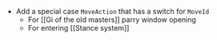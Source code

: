 - Add a special case `MoveAction` that has a switch for `MoveId`
	- For [[Gi of the old masters]] parry window opening
	- For entering [[Stance system]]
